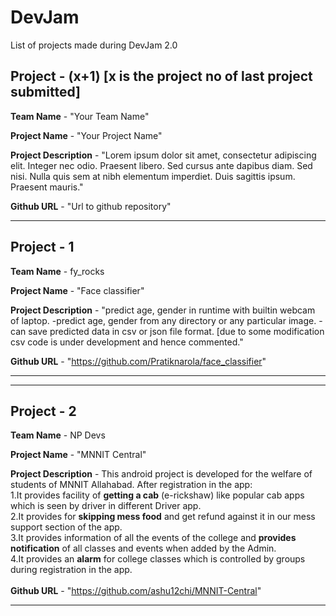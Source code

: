 # DevJam

List of projects made during DevJam 2.0

## Project - (x+1) [x is the project no of last project submitted]

 **Team Name** - "Your Team Name"

 **Project Name** - "Your Project Name"	

 **Project Description** - "Lorem ipsum dolor sit amet, consectetur adipiscing elit. Integer nec odio. Praesent libero. Sed cursus ante dapibus diam. Sed nisi. Nulla quis sem at nibh elementum imperdiet. Duis sagittis ipsum. Praesent mauris."

 **Github URL** - "Url to github repository"

<hr>

## Project - 1

**Team Name** - fy_rocks

**Project Name** - "Face classifier"

**Project Description** - "predict age, gender in runtime with builtin webcam of laptop.
-predict age, gender from any directory or any particular image.
-can save predicted data in csv or json file format. [due to some modification csv code is under development and hence commented."

**Github URL** - "https://github.com/Pratiknarola/face_classifier"
<hr>
<hr>

## Project - 2

**Team Name** - NP Devs

**Project Name** - "MNNIT Central"

**Project Description** - This android project is developed for the welfare of students of MNNIT Allahabad. After registration in the app:
<br>1.It provides facility of <B>getting a cab</B> (e-rickshaw) like popular cab apps which is seen by driver in different Driver app.
<br>2.It provides for <B>skipping mess food</B> and get refund against it in our mess support section of the app. 
<br>3.It provides information of all the events of the college and <B>provides notification</B> of all classes and events when added by the Admin.
<br>4.It provides an <B>alarm</B> for college classes which is controlled by groups during registration in the app.
<br><br>**Github URL** - "https://github.com/ashu12chi/MNNIT-Central"
<hr>
